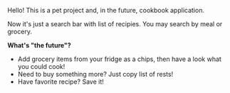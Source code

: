 Hello! 
This is a pet project and, in the future, cookbook application. 

Now it's just a search bar with list of recipies. You may search by meal or grocery.

**What's "the future"?**

* Add grocery items from your fridge as a chips, then have a look what you could cook!
* Need to buy something more? Just copy list of rests!
* Have favorite recipe? Save it!

